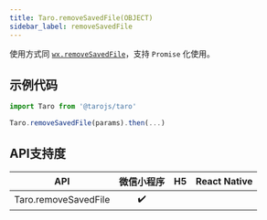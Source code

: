 ```yaml
---
title: Taro.removeSavedFile(OBJECT)
sidebar_label: removeSavedFile
---
```



使用方式同 [`wx.removeSavedFile`](https://developers.weixin.qq.com/miniprogram/dev/api/wx.removeSavedFile.html)，支持 `Promise` 化使用。

## 示例代码

```jsx
import Taro from '@tarojs/taro'

Taro.removeSavedFile(params).then(...)
```



## API支持度


| API | 微信小程序 | H5 | React Native |
| :-: | :-: | :-: | :-: |
| Taro.removeSavedFile | ✔️ |  |  |

